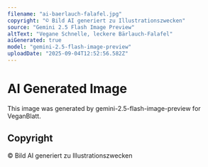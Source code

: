 ```yaml
---
filename: "ai-baerlauch-falafel.jpg"
copyright: "© Bild AI generiert zu Illustrationszwecken"
source: "Gemini 2.5 Flash Image Preview"
altText: "Vegane Schnelle, leckere Bärlauch-Falafel"
aiGenerated: true
model: "gemini-2.5-flash-image-preview"
uploadDate: "2025-09-04T12:52:56.582Z"
---
```


# AI Generated Image

This image was generated by gemini-2.5-flash-image-preview for VeganBlatt.

## Copyright
© Bild AI generiert zu Illustrationszwecken
